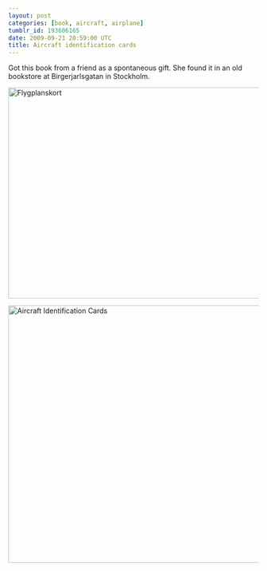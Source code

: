 ```yaml
---
layout: post
categories: [book, aircraft, airplane]
tumblr_id: 193606165
date: 2009-09-21 20:59:00 UTC
title: Aircraft identification cards
---
```


Got this book from a friend as a spontaneous gift. She found it in an old bookstore at Birgerjarlsgatan in Stockholm.

<a href="http://www.flickr.com/photos/rsms/3941749933/sizes/l/" title="Flygplanskort by Rsms, on Flickr"><img src="http://farm3.static.flickr.com/2648/3941749933_b9af31ecba_z.jpg" width="640" height="424" alt="Flygplanskort" /></a>

<a href="http://www.flickr.com/photos/rsms/3942528526/sizes/l/" title="Aircraft Identification Cards by Rsms, on Flickr"><img src="http://farm3.static.flickr.com/2494/3942528526_19826cf0da_z.jpg" width="640" height="517" alt="Aircraft Identification Cards" /></a>